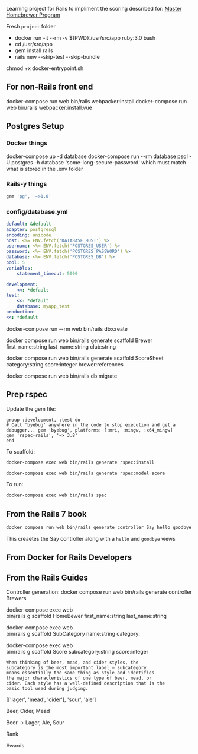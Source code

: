 Learning project for Rails to impliment the scoring described for:
[Master Homebrewer Program](https://www.masterhomebrewerprogram.com/home)


Fresh `project` folder

- docker run -it --rm -v ${PWD}:/usr/src/app ruby:3.0 bash
- cd /usr/src/app
- gem install rails
- rails new <myapp> --skip-test --skip-bundle

chmod +x docker-entrypoint.sh

## For non-Rails front end

docker-compose run web bin/rails webpacker:install
docker-compose run web bin/rails webpacker:install:vue


## Postgres Setup

### Docker things

docker-compose up -d database
docker-compose run --rm database psql -U postgres -h database
'some-long-secure-password' which must match what is stored in the .env folder

### Rails-y things

```ruby
gem 'pg', '~>1.0'
```

### config/database.yml

```yml
default: &default
adapter: postgresql
encoding: unicode
host: <%= ENV.fetch('DATABASE_HOST') %> 
username: <%= ENV.fetch('POSTGRES_USER') %> 
password: <%= ENV.fetch('POSTGRES_PASSWORD') %> 
database: <%= ENV.fetch('POSTGRES_DB') %>
pool: 5 
variables:
    statement_timeout: 5000 

development:
    <<: *default
test:
    <<: *default 
    database: myapp_test
production: 
<<: *default
```

docker-compose run --rm web bin/rails db:create

docker compose run web bin/rails generate scaffold Brewer first_name:string last_name:string club:string

docker compose run web bin/rails generate scaffold ScoreSheet category:string score:integer brewer:references


docker compose run web bin/rails db:migrate


## Prep rspec

Update the gem file:

```Gemfile
group :development, :test do
# Call 'byebug' anywhere in the code to stop execution and get a debugger... gem 'byebug', platforms: [:mri, :mingw, :x64_mingw]
gem 'rspec-rails', '~> 3.8'
end
```

To scaffold:

```zsh
docker-compose exec web bin/rails generate rspec:install

docker-compose exec web bin/rails generate rspec:model score
```

To run:

```zsh
docker-compose exec web bin/rails spec
```

## From the Rails 7 book

```zsh
docker compose run web bin/rails generate controller Say hello goodbye
```

This creaetes the Say controller along with a `hello` and `goodbye` views



## From Docker for Rails Developers




## From the Rails Guides

Controller generation:
docker compose run web bin/rails generate controller Brewers



docker-compose exec web \
    bin/rails g scaffold HomeBewer first_name:string last_name:string

docker-compose exec web \
    bin/rails g scaffold SubCategory name:string category:

docker-compose exec web \
    bin/rails g scaffold Score subcategory:string score:integer


```text
When thinking of beer, mead, and cider styles, the
subcategory is the most important label – subcategory
means essentially the same thing as style and identifies
the major characteristics of one type of beer, mead, or
cider. Each style has a well-defined description that is the
basic tool used during judging. 
```

[['lager', 'mead', 'cider'], 'sour', 'ale']

Beer, Cider, Mead

Beer -> Lager, Ale, Sour


Rank

Awards

